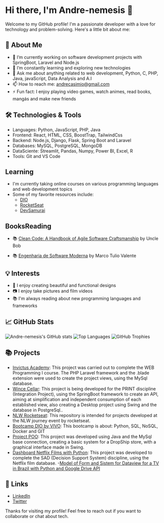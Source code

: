 # Hi there, I'm Andre-nemesis 👋

Welcome to my GitHub profile! I'm a passionate developer with a love for technology and problem-solving. Here's a little bit about me:

## 🚀 About Me

- 🔭 I’m currently working on software development projects with SpringBoot, Laravel and Node.js
- 🌱 I’m constantly learning and exploring new technologies
- 💬 Ask me about anything related to web development, Python, C, PHP, Java, javaScript, Data Analysis and A.I
- 📫 How to reach me: [andrecasimio@gmail.com](mailto:andrecasimio@gmail.com)
- ⚡ Fun fact: I enjoy playing video games, watch animes, read books, mangás and make new friends

## 🛠️ Technologies & Tools

- Languages: Python, JavaScript, PHP, Java
- Frontend: React, HTML, CSS, BoostTrap, TailwindCss
- Backend: Node.js, Django, Flask, Spring Boot and Laravel
- Databases: MySQL, PostgreSQL, MongoDB
- DataSciente: Streamlit, Pandas, Numpy, Power BI, Excel, R
- Tools: Git and VS Code

## Learning

- I'm currently taking online courses on various programming languages and web development topics
- Some of my favorite resources include:
  - [DIO](https://www.dio.me/)
  - [RocketSeat](https://www.rocketseat.com.br/)
  - [DevSamurai](https://guia.devsamurai.com.br/docs/ambiente-de-desenvolvimento/instalacao/)

## BooksReading

- 📚 [Clean Code: A Handbook of Agile Software Craftsmanship](https://www.goodreads.com/book/show/3735293-clean-code) by Uncle Bob

- 📚 [Engenharia de Software Moderna](https://engsoftmoderna.info/) by Marco Tulio Valente

## 💡 Interests

- 🎨 I enjoy creating beautiful and functional designs
- 📷 I enjoy take pictures and film videos
- 📚 I'm always reading about new programming languages and frameworks

## 📈 GitHub Stats

![Andre-nemesis's GitHub stats](https://github-readme-stats.vercel.app/api?username=Andre-nemesis&show_icons=true&theme=radical)
![Top Languages](https://github-readme-stats.vercel.app/api/top-langs/?username=Andre-nemesis&layout=compact&theme=radical)
![GitHub Trophies](https://github-profile-trophy.vercel.app/?username=Andre-nemesis&theme=radical)

## 📚 Projects

- [Invictus Academy](https://github.com/Andre-nemesis/Academia): This project was carried out to complete the WEB Programming I course. The PHP Laravel framework and the .blade extension were used to create the project views, using the MySql database.
- [Wince Cellar](https://github.com/Andre-nemesis/Wine-Cellar-Management): This project is being developed for the PRINT discipline (Integration Project), using the SpringBoot framework to create an API, aiming at simplification and independent consumption of each established view, also creating a Desktop project using Swing and the database in PostgreSql..
- [NLW Rocketseat](https://github.com/Andre-nemesis/NLW-Rocketseat-Projetos): This repository is intended for projects developed at the NLW journey event by rocketseat.
- [Bootcamp DIO by VIVO](https://github.com/Andre-nemesis/Projects-BootcampVIVO-DIO): This bootcamp is about: Python, SQL, NoSQL, Docker and GIT
- [Project POO](https://github.com/Andre-nemesis/POO-Projeto-Dropshipping): This project was developed using Java and the MySql base connection, creating a basic system for a DropShip store, with a graphical interface made in Swing.
- [Dashboard Netflix Films with Python](https://github.com/Andre-nemesis/ProjetoFinal-SAD): This project was developed to complete the SAD (Decision Support System) discipline, using the Netflix film database.
-[Model of Form and Sistem for Dataview for a TV in Brazil with Python and Google Drive API](https://github.com/Andre-nemesis/FormularioTVICO)

## 🔗 Links

- [LinkedIn](https://www.linkedin.com/in/andre-nemesis)
- [Twitter](https://twitter.com/andre-nemesis)

Thanks for visiting my profile! Feel free to reach out if you want to collaborate or chat about tech.

